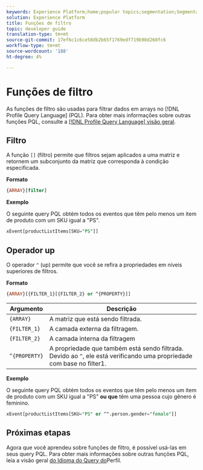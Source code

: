 ```yaml
---
keywords: Experience Platform;home;popular topics;segmentation;Segmentation;Segmentation Service;pql;PQL;Profile Query Language;filter functions;filter;
solution: Experience Platform
title: Funções de filtro
topic: developer guide
translation-type: tm+mt
source-git-commit: 17ef6c1c6ce58db2b65f1769edf719b98d260fc6
workflow-type: tm+mt
source-wordcount: '188'
ht-degree: 4%

---
```



# Funções de filtro

As funções de filtro são usadas para filtrar dados em arrays no [!DNL Profile Query Language] (PQL). Para obter mais informações sobre outras funções PQL, consulte a [[!DNL Profile Query Language] visão geral](./overview.md).

## Filtro

A função `[]` (filtro) permite que filtros sejam aplicados a uma matriz e retornem um subconjunto da matriz que corresponda à condição especificada.

**Formato**

```sql
{ARRAY}[filter]
```

**Exemplo**

O seguinte query PQL obtém todos os eventos que têm pelo menos um item de produto com um SKU igual a &quot;PS&quot;.

```sql
xEvent[productListItems[SKU="PS"]]
```

## Operador up

O operador `^` (up) permite que você se refira a propriedades em níveis superiores de filtros.

**Formato**

```sql
{ARRAY}[{FILTER_1}[{FILTER_2} or ^{PROPERTY}]]
```

| Argumento | Descrição |
| -------- | ----------- |
| `{ARRAY}` | A matriz que está sendo filtrada. |
| `{FILTER_1}` | A camada externa da filtragem. |
| `{FILTER_2}` | A camada interna da filtragem |
| `^{PROPERTY}` | A propriedade que também está sendo filtrada. Devido ao `^`, ele está verificando uma propriedade com base no filter1. |

**Exemplo**

O seguinte query PQL obtém todos os eventos que têm pelo menos um item de produto com um SKU igual a &quot;PS&quot; **ou que** têm uma pessoa cujo gênero é feminino.

```sql
xEvent[productListItems[SKU="PS" or ^^.person.gender="female"]]
```

## Próximas etapas

Agora que você aprendeu sobre funções de filtro, é possível usá-las em seus query PQL. Para obter mais informações sobre outras funções PQL, leia a visão geral [do Idioma do Query do](./overview.md)Perfil.
